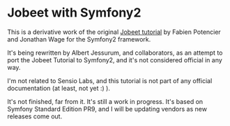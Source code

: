 Jobeet with Symfony2
====================

This is a derivative work of the original <a href="http://www.symfony-project.org/jobeet/1_4/Doctrine/en/">Jobeet tutorial</a> by Fabien Potencier and Jonathan Wage for the Symfony2 framework.

It's being rewritten by Albert Jessurum, and collaborators, as an attempt to port the
Jobeet Tutorial to Symfony2, and it's not considered official
in any way.

I'm not related to Sensio Labs, and this tutorial is not part of any official
documentation (at least, not yet :) ).

It's not finished, far from it. It's still a work in progress. It's based on
Symfony Standard Edition PR9, and I will be updating vendors as new releases come
out.
